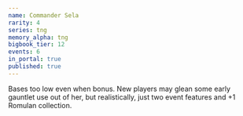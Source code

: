 ```yaml
---
name: Commander Sela
rarity: 4
series: tng
memory_alpha: tng
bigbook_tier: 12
events: 6
in_portal: true
published: true
---
```


Bases too low even when bonus. New players may glean some early gauntlet use out of her, but realistically, just two event features and +1 Romulan collection.
